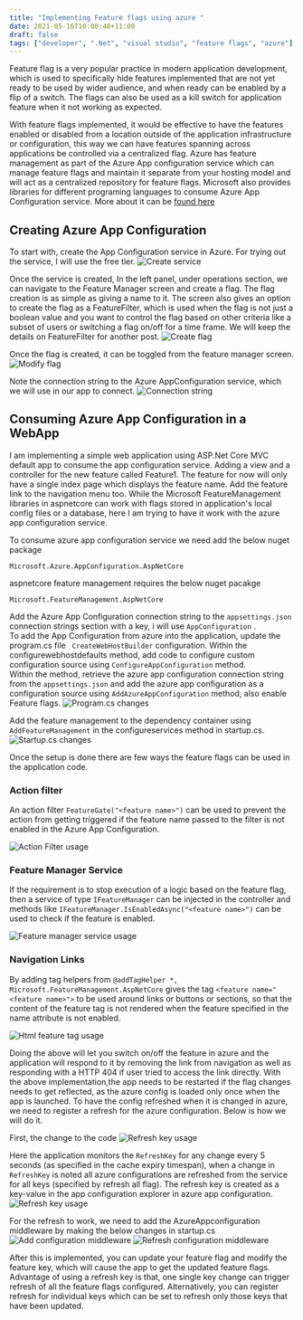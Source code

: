 ```yaml
---
title: "Implementing Feature flags using azure "
date: 2021-05-16T10:00:48+11:00
draft: false
tags: ["developer", ".Net", "visual studio", "feature flags", "azure"]
---
```


Feature flag is a very popular practice in modern application development, which is used to specifically hide features implemented that are not yet ready to be used by wider audience, and when ready can be enabled by a flip of a switch. The flags can also be used as a kill switch for application feature when it not working as expected.

With feature flags implemented, it would be effective to have the features enabled or disabled from a location outside of the application infrastructure or configuration, this way we can have features spanning across applications be controlled via a centralized flag. Azure has feature management as part of the Azure App configuration service which can manage feature flags and maintain it separate from your hosting model and will act as a centralized repository for feature flags. Microsoft also provides libraries for different programing languages to consume Azure App Configuration service. More about it can be [found here](https://docs.microsoft.com/en-us/azure/azure-app-configuration/manage-feature-flags)

## Creating Azure App Configuration ##
To start with, create the App Configuration service in Azure. For trying out the service, I will use the free tier.
![Create service](/blogimages/appconfig/createappconfigazure.png)

Once the service is created, In the left panel, under operations section, we can navigate to the Feature Manager screen and create a flag. The flag creation is as simple as giving a name to it. The screen also gives an option to create the flag as a FeatureFilter, which is used when the flag is not just a boolean value and you want to control the flag based on other criteria like a subset of users or switching a flag on/off for a time frame. We will keep the details on FeatureFilter for another post.
![Create flag](/blogimages/appconfig/featueflagcreationazure.png)

Once the flag is created, it can be toggled from the feature manager screen.
![Modify flag](/blogimages/appconfig/featuremanagerazure.png)

Note the connection string to the Azure AppConfiguration service, which we will use in our app to connect.
![Connection string](/blogimages/appconfig/connectionstring.png)

## Consuming Azure App Configuration in a WebApp ##
I am implementing a simple web application using ASP.Net Core MVC default app to consume the app configuration service. Adding a view and a controller for the new feature called Feature1. The feature for now will only have a single index page which displays the feature name. Add the feature link to the navigation menu too. While the Microsoft FeatureManagement libraries in aspnetcore can work with flags stored in application's local config files or a database, here I am trying to have it work with the azure app configuration service.

To consume azure app configuration service we need add the below nuget package 
```
Microsoft.Azure.AppConfiguration.AspNetCore
```
aspnetcore feature management requires the below nuget pacakge
```
Microsoft.FeatureManagement.AspNetCore
```

Add the Azure App Configuration connection string to the ```appsettings.json``` connection strings section with a key, i will use  ```AppConfiguration``` .    
To add the App Configuration from azure into the application, update the program.cs file ``` CreateWebHostBuilder``` configuration. Within the configurewebhostdefaults method, add code to configure custom configuration source using ```ConfigureAppConfiguration``` method.   
Within the method, retrieve the azure app configuration connection string from the ```appsettings.json``` and add the azure app configuration as a configuration source using ```AddAzureAppConfiguration``` method, also enable Feature flags.
![Program.cs changes](/blogimages/appconfig/programcs.png)

Add the feature management to the dependency container using ```AddFeatureManagement``` in the configureservices method in startup.cs.
![Startup.cs changes](/blogimages/appconfig/startupcs.png)

Once the setup is done there are few ways the feature flags can be used in the application code.

### Action filter ###
An action filter ```FeatureGate("<feature name>")``` can be used to prevent the action from getting triggered if the feature name passed to the filter is not enabled in the Azure App Configuration.

![Action Filter usage](/blogimages/appconfig/featuregate.png)

### Feature Manager Service ###
If the requirement is to stop execution of a logic based on the feature flag, then a service of type ```IFeatureManager``` can be injected in the controller and methods like ```IFeatureManager.IsEnabledAsync("<feature name>")``` can be used to check if the feature is enabled.

![Feature manager service usage](/blogimages/appconfig/featureservice.png)

### Navigation Links ###
By adding tag helpers from ```@addTagHelper *, Microsoft.FeatureManagement.AspNetCore```  gives the tag ```<feature name="<feature name>">``` to be used around links or buttons or sections, so that the content of the feature tag is not rendered when the feature specified in the name attribute is not enabled. 

![Html feature tag usage](/blogimages/appconfig/featuretag.png)

Doing the above will let you switch on/off the feature in azure and the application will respond to it by removing the link from navigation as well as responding with a HTTP 404 if user tried to access the link directly. With the above implementation,the app needs to be restarted if the flag changes needs to get reflected, as the azure config is loaded only once when the app is launched. To have the config refreshed when it is changed in azure, we need to register a refresh for the azure configuration. Below is how we will do it.

First, the change to the code
![Refresh key usage](/blogimages/appconfig/refreshkey.png)

Here the application monitors the ```RefreshKey``` for any change every 5 seconds (as specified in the cache expiry timespan), when a change in ```RefreshKey``` is noted all azure configurations are refreshed from the service for all keys (specified by refresh all flag).
The refresh key is created as a key-value in the app configuration explorer in azure app configuration.
![Refresh key usage](/blogimages/appconfig/createrefreshkey.png)

For the refresh to work, we need to add the AzureAppconfiguration middleware by making the below changes in startup.cs
![Add configuration middleware](/blogimages/appconfig/AddAzureAppConfig.png)
![Refresh configuration middleware](/blogimages/appconfig/useazureappconfig.png)

After this is implemented, you can update your feature flag and modify the feature key, which will cause the app to get the updated feature flags. Advantage of using a refresh key is that, one single key change can trigger refresh of all the feature flags configured. Alternatively, you can register refresh for individual keys which can be set to refresh only those keys that have been updated.
